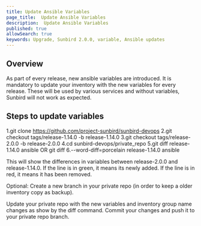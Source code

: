 ```yaml
---
title: Update Ansible Variables
page_title:  Update Ansible Variables
description:  Update Ansible Variables
published: true
allowSearch: true
keywords: Upgrade, Sunbird 2.0.0, variable, Ansible updates
---
```

## Overview
As part of every release, new ansible variables are introduced. It is mandatory to update your inventory with the new variables for every release. These will be used by various services and without variables, Sunbird will not work as expected.

## Steps to update variables

1.git clone https://github.com/project-sunbird/sunbird-devops
2.git checkout tags/release-1.14.0 -b release-1.14.0
3.git checkout tags/release-2.0.0 -b release-2.0.0
4.cd sunbird-devops/private_repo
5.git diff release-1.14.0 ansible    OR git diff 6.--word-diff=porcelain release-1.14.0 ansible


This will show the differences in variables between release-2.0.0 and release-1.14.0. If the line is in green, it means its newly added. If the line is in red, it means it has been removed.

Optional: Create a new branch in your private repo (in order to keep a older inventory copy as backup).

Update your private repo with the new variables and inventory group name changes as show by the diff command. Commit your changes and push it to your private repo branch.